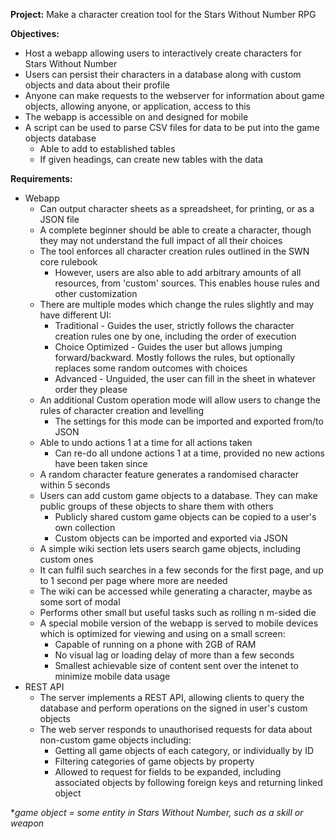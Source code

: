 **Project:** Make a character creation tool for the Stars Without Number RPG

**Objectives:**
- Host a webapp allowing users to interactively create characters for Stars Without Number
- Users can persist their characters in a database along with custom objects and data about their profile
- Anyone can make requests to the webserver for information about game objects, allowing anyone, or application, access to this
- The webapp is accessible on and designed for mobile
- A script can be used to parse CSV files for data to be put into the game objects database
	- Able to add to established tables
	- If given headings, can create new tables with the data
	
**Requirements:**
- Webapp
    - Can output character sheets as a spreadsheet, for printing, or as a JSON file
    - A complete beginner should be able to create a character, though they may not understand the full impact of all their choices
	- The tool enforces all character creation rules outlined in the SWN core rulebook
		- However, users are also able to add arbitrary amounts of all resources, from 'custom' sources. This enables house rules and other customization
	- There are multiple modes which change the rules slightly and may have different UI:
		- Traditional - Guides the user, strictly follows the character creation rules one by one, including the order of execution
		- Choice Optimized - Guides the user but allows jumping forward/backward. Mostly follows the rules, but optionally replaces some random outcomes with choices
		- Advanced - Unguided, the user can fill in the sheet in whatever order they please
	- An additional Custom operation mode will allow users to change the rules of character creation and levelling
		- The settings for this mode can be imported and exported from/to JSON
	- Able to undo actions 1 at a time for all actions taken
		- Can re-do all undone actions 1 at a time, provided no new actions have been taken since
    - A random character feature generates a randomised character within 5 seconds
	- Users can add custom game objects to a database. They can make public groups of these objects to share them with others
		- Publicly shared custom game objects can be copied to a user's own collection
		- Custom objects can be imported and exported via JSON
    - A simple wiki section lets users search game objects, including custom ones
    - It can fulfil such searches in a few seconds for the first page, and up to 1 second per page where more are needed
	- The wiki can be accessed while generating a character, maybe as some sort of modal
	- Performs other small but useful tasks such as rolling n m-sided die
	- A special mobile version of the webapp is served to mobile devices which is optimized for viewing and using on a small screen:
		- Capable of running on a phone with 2GB of RAM
		- No visual lag or loading delay of more than a few seconds
		- Smallest achievable size of content sent over the intenet to minimize mobile data usage
- REST API
	- The server implements a REST API, allowing clients to query the database and perform operations on the signed in user's custom objects
    - The web server responds to unauthorised requests for data about non-custom game objects including:
		- Getting all game objects of each category, or individually by ID
		- Filtering categories of game objects by property
		- Allowed to request for fields to be expanded, including associated objects by following foreign keys and returning linked object
	
**game object = some entity in Stars Without Number, such as a skill or weapon*
